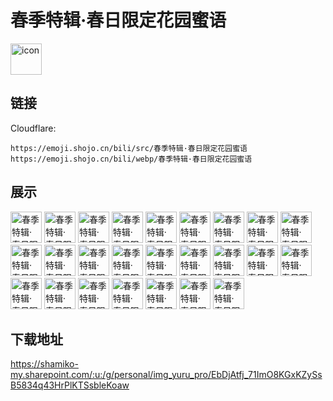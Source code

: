 # 春季特辑·春日限定花园蜜语
<img src="https://emoji.shojo.cn/bili/src/春季特辑·春日限定花园蜜语/icon.png" width="50" height="50" alt="icon">

## 链接
Cloudflare:
```
https://emoji.shojo.cn/bili/src/春季特辑·春日限定花园蜜语
https://emoji.shojo.cn/bili/webp/春季特辑·春日限定花园蜜语
```
## 展示
<img src="https://emoji.shojo.cn/bili/src/春季特辑·春日限定花园蜜语/春季特辑·春日限定花园蜜语-来了.png" width="50" height="50" alt="春季特辑·春日限定花园蜜语-来了">
<img src="https://emoji.shojo.cn/bili/src/春季特辑·春日限定花园蜜语/春季特辑·春日限定花园蜜语-减肥.png" width="50" height="50" alt="春季特辑·春日限定花园蜜语-减肥">
<img src="https://emoji.shojo.cn/bili/src/春季特辑·春日限定花园蜜语/春季特辑·春日限定花园蜜语-出游.png" width="50" height="50" alt="春季特辑·春日限定花园蜜语-出游">
<img src="https://emoji.shojo.cn/bili/src/春季特辑·春日限定花园蜜语/春季特辑·春日限定花园蜜语-自拍.png" width="50" height="50" alt="春季特辑·春日限定花园蜜语-自拍">
<img src="https://emoji.shojo.cn/bili/src/春季特辑·春日限定花园蜜语/春季特辑·春日限定花园蜜语-假期.png" width="50" height="50" alt="春季特辑·春日限定花园蜜语-假期">
<img src="https://emoji.shojo.cn/bili/src/春季特辑·春日限定花园蜜语/春季特辑·春日限定花园蜜语-爽.png" width="50" height="50" alt="春季特辑·春日限定花园蜜语-爽">
<img src="https://emoji.shojo.cn/bili/src/春季特辑·春日限定花园蜜语/春季特辑·春日限定花园蜜语-献花.png" width="50" height="50" alt="春季特辑·春日限定花园蜜语-献花">
<img src="https://emoji.shojo.cn/bili/src/春季特辑·春日限定花园蜜语/春季特辑·春日限定花园蜜语-晴天.png" width="50" height="50" alt="春季特辑·春日限定花园蜜语-晴天">
<img src="https://emoji.shojo.cn/bili/src/春季特辑·春日限定花园蜜语/春季特辑·春日限定花园蜜语-美腻.png" width="50" height="50" alt="春季特辑·春日限定花园蜜语-美腻">
<img src="https://emoji.shojo.cn/bili/src/春季特辑·春日限定花园蜜语/春季特辑·春日限定花园蜜语-老实巴蕉.png" width="50" height="50" alt="春季特辑·春日限定花园蜜语-老实巴蕉">
<img src="https://emoji.shojo.cn/bili/src/春季特辑·春日限定花园蜜语/春季特辑·春日限定花园蜜语-鼓掌.png" width="50" height="50" alt="春季特辑·春日限定花园蜜语-鼓掌">
<img src="https://emoji.shojo.cn/bili/src/春季特辑·春日限定花园蜜语/春季特辑·春日限定花园蜜语-撒花.png" width="50" height="50" alt="春季特辑·春日限定花园蜜语-撒花">
<img src="https://emoji.shojo.cn/bili/src/春季特辑·春日限定花园蜜语/春季特辑·春日限定花园蜜语-辛苦啦.png" width="50" height="50" alt="春季特辑·春日限定花园蜜语-辛苦啦">
<img src="https://emoji.shojo.cn/bili/src/春季特辑·春日限定花园蜜语/春季特辑·春日限定花园蜜语-飘过.png" width="50" height="50" alt="春季特辑·春日限定花园蜜语-飘过">
<img src="https://emoji.shojo.cn/bili/src/春季特辑·春日限定花园蜜语/春季特辑·春日限定花园蜜语-戳戳.png" width="50" height="50" alt="春季特辑·春日限定花园蜜语-戳戳">
<img src="https://emoji.shojo.cn/bili/src/春季特辑·春日限定花园蜜语/春季特辑·春日限定花园蜜语-奶思.png" width="50" height="50" alt="春季特辑·春日限定花园蜜语-奶思">
<img src="https://emoji.shojo.cn/bili/src/春季特辑·春日限定花园蜜语/春季特辑·春日限定花园蜜语-棒.png" width="50" height="50" alt="春季特辑·春日限定花园蜜语-棒">
<img src="https://emoji.shojo.cn/bili/src/春季特辑·春日限定花园蜜语/春季特辑·春日限定花园蜜语-捏脸.png" width="50" height="50" alt="春季特辑·春日限定花园蜜语-捏脸">
<img src="https://emoji.shojo.cn/bili/src/春季特辑·春日限定花园蜜语/春季特辑·春日限定花园蜜语-蒲公英.png" width="50" height="50" alt="春季特辑·春日限定花园蜜语-蒲公英">
<img src="https://emoji.shojo.cn/bili/src/春季特辑·春日限定花园蜜语/春季特辑·春日限定花园蜜语-嗨起来.png" width="50" height="50" alt="春季特辑·春日限定花园蜜语-嗨起来">
<img src="https://emoji.shojo.cn/bili/src/春季特辑·春日限定花园蜜语/春季特辑·春日限定花园蜜语-多吃不胖.png" width="50" height="50" alt="春季特辑·春日限定花园蜜语-多吃不胖">
<img src="https://emoji.shojo.cn/bili/src/春季特辑·春日限定花园蜜语/春季特辑·春日限定花园蜜语-上车.png" width="50" height="50" alt="春季特辑·春日限定花园蜜语-上车">
<img src="https://emoji.shojo.cn/bili/src/春季特辑·春日限定花园蜜语/春季特辑·春日限定花园蜜语-抓住.png" width="50" height="50" alt="春季特辑·春日限定花园蜜语-抓住">
<img src="https://emoji.shojo.cn/bili/src/春季特辑·春日限定花园蜜语/春季特辑·春日限定花园蜜语-困了.png" width="50" height="50" alt="春季特辑·春日限定花园蜜语-困了">
<img src="https://emoji.shojo.cn/bili/src/春季特辑·春日限定花园蜜语/春季特辑·春日限定花园蜜语-出去玩.png" width="50" height="50" alt="春季特辑·春日限定花园蜜语-出去玩">

## 下载地址

https://shamiko-my.sharepoint.com/:u:/g/personal/img_yuru_pro/EbDjAtfj_71ImO8KGxKZySsB5834q43HrPlKTSsbleKoaw
